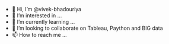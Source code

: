 - 👋 Hi, I’m @vivek-bhadouriya
- 👀 I’m interested in ...
- 🌱 I’m currently learning ...
- 💞️ I’m looking to collaborate on Tableau, Paython and BIG data
- 📫 How to reach me ...

<!---
vivek-bhadouriya/vivek-bhadouriya is a ✨ special ✨ repository because its `README.md` (this file) appears on your GitHub profile.
You can click the Preview link to take a look at your changes.
--->
